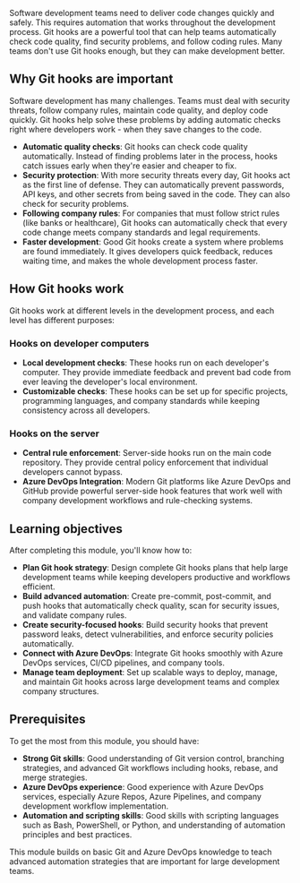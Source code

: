 Software development teams need to deliver code changes quickly and safely. This requires automation that works throughout the development process. Git hooks are a powerful tool that can help teams automatically check code quality, find security problems, and follow coding rules. Many teams don't use Git hooks enough, but they can make development better.

## Why Git hooks are important

Software development has many challenges. Teams must deal with security threats, follow company rules, maintain code quality, and deploy code quickly. Git hooks help solve these problems by adding automatic checks right where developers work - when they save changes to the code.

- **Automatic quality checks**: Git hooks can check code quality automatically. Instead of finding problems later in the process, hooks catch issues early when they're easier and cheaper to fix.
- **Security protection**: With more security threats every day, Git hooks act as the first line of defense. They can automatically prevent passwords, API keys, and other secrets from being saved in the code. They can also check for security problems.
- **Following company rules**: For companies that must follow strict rules (like banks or healthcare), Git hooks can automatically check that every code change meets company standards and legal requirements.
- **Faster development**: Good Git hooks create a system where problems are found immediately. It gives developers quick feedback, reduces waiting time, and makes the whole development process faster.

## How Git hooks work

Git hooks work at different levels in the development process, and each level has different purposes:

### Hooks on developer computers

- **Local development checks**: These hooks run on each developer's computer. They provide immediate feedback and prevent bad code from ever leaving the developer's local environment.
- **Customizable checks**: These hooks can be set up for specific projects, programming languages, and company standards while keeping consistency across all developers.

### Hooks on the server

- **Central rule enforcement**: Server-side hooks run on the main code repository. They provide central policy enforcement that individual developers cannot bypass.
- **Azure DevOps Integration**: Modern Git platforms like Azure DevOps and GitHub provide powerful server-side hook features that work well with company development workflows and rule-checking systems.

## Learning objectives

After completing this module, you'll know how to:

- **Plan Git hook strategy**: Design complete Git hooks plans that help large development teams while keeping developers productive and workflows efficient.
- **Build advanced automation**: Create pre-commit, post-commit, and push hooks that automatically check quality, scan for security issues, and validate company rules.
- **Create security-focused hooks**: Build security hooks that prevent password leaks, detect vulnerabilities, and enforce security policies automatically.
- **Connect with Azure DevOps**: Integrate Git hooks smoothly with Azure DevOps services, CI/CD pipelines, and company tools.
- **Manage team deployment**: Set up scalable ways to deploy, manage, and maintain Git hooks across large development teams and complex company structures.

## Prerequisites

To get the most from this module, you should have:

- **Strong Git skills**: Good understanding of Git version control, branching strategies, and advanced Git workflows including hooks, rebase, and merge strategies.
- **Azure DevOps experience**: Good experience with Azure DevOps services, especially Azure Repos, Azure Pipelines, and company development workflow implementation.
- **Automation and scripting skills**: Good skills with scripting languages such as Bash, PowerShell, or Python, and understanding of automation principles and best practices.

This module builds on basic Git and Azure DevOps knowledge to teach advanced automation strategies that are important for large development teams.
